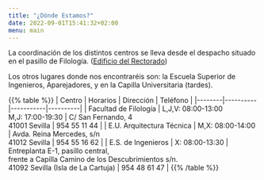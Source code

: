 ```yaml
---
title: "¿Dónde Estamos?"
date: 2022-09-01T15:41:32+02:00
menu: main
---
```


La coordinación de los distintos centros se lleva desde el despacho situado en
el pasillo de Filología. ([Edificio del Rectorado](http://maps.google.es/maps/ms?ie=UTF8&hl=es&t=h&msa=0&msid=111406730855754132097.00047939c56b5c41df184&ll=37.381249,-5.9908&spn=0.002984,0.00456&z=17))

Los otros lugares donde nos encontraréis son: la Escuela Superior de
Ingenieros, Aparejadores, y en la Capilla Universitaria (tardes).

{{% table %}}
| Centro | Horarios | Dirección | Teléfono |
|--------|----------|-----------|----------|
| Facultad de Filología | L,J,V: 08:00-13:00<br/>M,J: 17:00-19:30 | C/ San Fernando, 4<br/>41001 Sevilla | 954 55 11 44 |
| E.U. Arquitectura Técnica | M,X: 08:00-14:00 | Avda. Reina Mercedes, s/n<br/>41012 Sevilla | 954 55 16 62 |
| E.S. de Ingenieros | X: 08:00-13:30 | Entreplanta E-1, pasillo central,<br/>frente a Capilla Camino de los Descubrimientos s/n.<br/>41092 Sevilla (Isla de La Cartuja) | 954 48 61 47 |
{{% /table %}}
